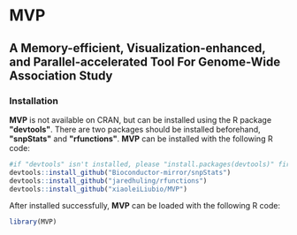 # MVP
## A Memory-efficient, Visualization-enhanced, and Parallel-accelerated Tool For Genome-Wide Association Study
### Installation
**MVP** is not available on CRAN, but can be installed using the R package **"devtools"**. There are two packages should be installed beforehand, **"snpStats"** and **"rfunctions"**. **MVP** can be installed with the following R code:
```r
#if "devtools" isn't installed, please "install.packages(devtools)" first.
devtools::install_github("Bioconductor-mirror/snpStats")
devtools::install_github("jaredhuling/rfunctions")
devtools::install_github("xiaoleiLiubio/MVP")
```
After installed successfully, **MVP** can be loaded with the following R code:
```r
library(MVP)
```
